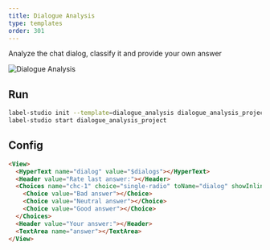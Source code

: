 ```yaml
---
title: Dialogue Analysis
type: templates
order: 301
---
```


Analyze the chat dialog, classify it and provide your own answer

<img src="/images/screens/dialogue_analysis.png" class="img-template-example" title="Dialogue Analysis" />

## Run

```bash
label-studio init --template=dialogue_analysis dialogue_analysis_project
label-studio start dialogue_analysis_project 
```

## Config 

```html
<View>
  <HyperText name="dialog" value="$dialogs"></HyperText>
  <Header value="Rate last answer:"></Header>
  <Choices name="chc-1" choice="single-radio" toName="dialog" showInline="true">
    <Choice value="Bad answer"></Choice>
    <Choice value="Neutral answer"></Choice>
    <Choice value="Good answer"></Choice>
  </Choices>
  <Header value="Your answer:"></Header>
  <TextArea name="answer"></TextArea>
</View>
```
